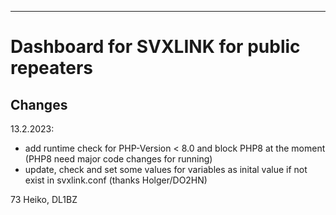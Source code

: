 ---
# Dashboard for SVXLINK for public repeaters #

## Changes ##

13.2.2023:

- add runtime check for PHP-Version < 8.0 and block PHP8 at the moment (PHP8 need major code changes for running)
- update, check and set some values for variables as inital value if not exist in svxlink.conf (thanks Holger/DO2HN)

73 Heiko, DL1BZ
